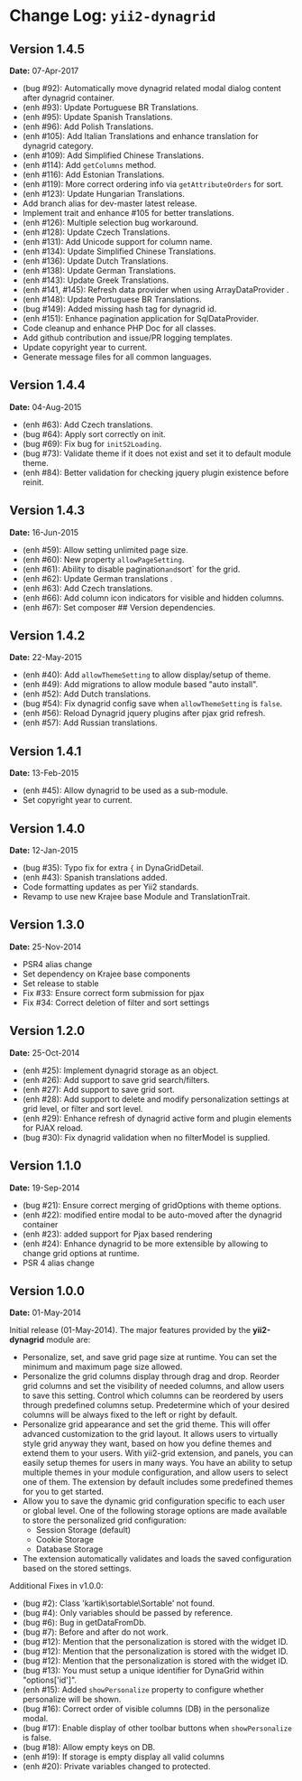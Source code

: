 Change Log: `yii2-dynagrid`
===========================

## Version 1.4.5

**Date:** 07-Apr-2017

- (bug #92): Automatically move dynagrid related modal dialog content after dynagrid container.
- (enh #93): Update Portuguese BR Translations.
- (enh #95): Update Spanish Translations.
- (enh #96): Add Polish Translations.
- (enh #105): Add Italian Translations and enhance translation for dynagrid category.
- (enh #109): Add Simplified Chinese Translations.
- (enh #114): Add `getColumns` method.
- (enh #116): Add Estonian Translations.
- (enh #119): More correct ordering info via `getAttributeOrders` for sort.
- (enh #123): Update Hungarian Translations.
- Add branch alias for dev-master latest release.
- Implement trait and enhance #105 for better translations.
- (enh #126): Multiple selection bug workaround.
- (enh #128): Update Czech Translations.
- (enh #131): Add Unicode support for column name.
- (enh #134): Update Simplified Chinese Translations.
- (enh #136): Update Dutch Translations.
- (enh #138): Update German Translations.
- (enh #143): Update Greek Translations.
- (enh #141, #145): Refresh data provider when using ArrayDataProvider .
- (enh #148): Update Portuguese BR Translations.
- (bug #149): Added missing hash tag for dynagrid id.
- (enh #151): Enhance pagination application for SqlDataProvider.
- Code cleanup and enhance PHP Doc for all classes.
- Add github contribution and issue/PR logging templates.
- Update copyright year to current.
- Generate message files for all common languages.

## Version 1.4.4

**Date:** 04-Aug-2015

- (enh #63): Add Czech translations.
- (bug #64): Apply sort correctly on init.
- (bug #69): Fix bug for `initS2Loading`.
- (bug #73): Validate theme if it does not exist and set it to default module theme.
- (enh #84): Better validation for checking jquery plugin existence before reinit.

## Version 1.4.3

**Date:** 16-Jun-2015

- (enh #59): Allow setting unlimited page size.
- (enh #60): New property `allowPageSetting`.
- (enh #61): Ability to disable pagination` and `sort` for the grid.
- (enh #62): Update German translations .
- (enh #63): Add Czech translations.
- (enh #66): Add column icon indicators for visible and hidden columns.
- (enh #67): Set composer ## Version dependencies.

## Version 1.4.2

**Date:** 22-May-2015

- (enh #40): Add `allowThemeSetting` to allow display/setup of theme.
- (enh #49): Add migrations to allow module based "auto install".
- (enh #52): Add Dutch translations.
- (bug #54): Fix dynagrid config save when `allowThemeSetting` is `false`.
- (enh #56): Reload Dynagrid jquery plugins after pjax grid refresh.
- (enh #57): Add Russian translations.

## Version 1.4.1

**Date:** 13-Feb-2015

- (enh #45): Allow dynagrid to be used as a sub-module.
- Set copyright year to current.

## Version 1.4.0

**Date:** 12-Jan-2015

- (bug #35): Typo fix for extra `{` in DynaGridDetail.
- (enh #43): Spanish translations added.
- Code formatting updates as per Yii2 standards.
- Revamp to use new Krajee base Module and TranslationTrait.

## Version 1.3.0

**Date:** 25-Nov-2014

- PSR4 alias change
- Set dependency on Krajee base components
- Set release to stable
- Fix #33: Ensure correct form submission for pjax 
- Fix #34: Correct deletion of filter and sort settings

## Version 1.2.0

**Date:** 25-Oct-2014 

- (enh #25): Implement dynagrid storage as an object.
- (enh #26): Add support to save grid search/filters.
- (enh #27): Add support to save grid sort.
- (enh #28): Add support to delete and modify personalization settings at grid level, or filter and sort level.
- (enh #29): Enhance refresh of dynagrid active form and plugin elements for PJAX reload.
- (bug #30): Fix dynagrid validation when no filterModel is supplied.


## Version 1.1.0

**Date:** 19-Sep-2014 

- (bug #21): Ensure correct merging of gridOptions with theme options.
- (enh #22): modified entire modal to be auto-moved after the dynagrid container
- (enh #23): added support for Pjax based rendering
- (enh #24): Enhance dynagrid to be more extensible by allowing to change grid options at runtime.
- PSR 4 alias change


## Version 1.0.0

**Date:** 01-May-2014

Initial release (01-May-2014). The major features provided by the **yii2-dynagrid** module are:

- Personalize, set, and save grid page size at runtime. You can set the minimum and maximum page size allowed.
- Personalize the grid columns display through drag and drop. Reorder grid columns and set the visibility of needed columns, and allow users to save this setting. 
  Control which columns can be reordered by users through predefined columns setup. Predetermine which of your desired columns will be always fixed to the left or right by 
  default.
- Personalize grid appearance and set the grid theme. This will offer advanced customization to the grid layout. It allows users to virtually style grid 
  anyway they want, based on how you define themes and extend them to your users. With yii2-grid extension, and panels, you can easily setup themes for 
  users in many ways. You have an ability to setup multiple themes in your module configuration, and allow users to select one of them. The extension by 
  default includes some predefined themes for you to get started.
- Allow you to save the dynamic grid configuration specific to each user or global level. One of the following storage options are made available to store 
  the personalized grid configuration:
  - Session Storage (default)
  - Cookie Storage 
  - Database Storage
- The extension automatically validates and loads the saved configuration based on the stored settings.

Additional Fixes in v1.0.0:

- (bug #2): Class 'kartik\sortable\Sortable' not found.
- (bug #4): Only variables should be passed by reference.
- (bug #6): Bug in getDataFromDb.
- (bug #7): Before and after do not work.
- (bug #12): Mention that the personalization is stored with the widget ID.
- (bug #12): Mention that the personalization is stored with the widget ID.
- (bug #12): Mention that the personalization is stored with the widget ID.
- (bug #13): You must setup a unique identifier for DynaGrid within "options['id']".
- (enh #15): Added `showPersonalize` property to configure whether personalize will be shown.
- (bug #16): Correct order of visible columns (DB) in the personalize modal.
- (bug #17): Enable display of other toolbar buttons when `showPersonalize` is false.
- (bug #18): Allow empty keys on DB.
- (enh #19): If storage is empty display all valid columns
- (enh #20): Private variables changed to protected.

